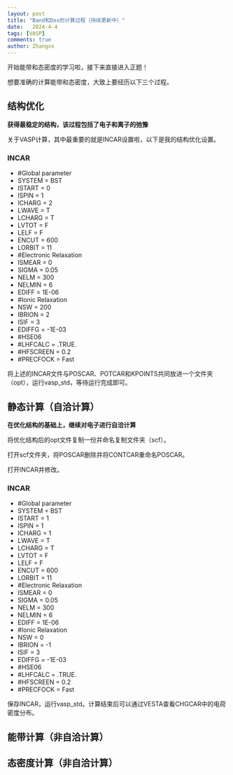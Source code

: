 ```yaml
---
layout: post
title: "Band和Dos的计算过程（持续更新中）"
date:   2024-4-4
tags: [VASP]
comments: true
author: Zhangxx
---
```


开始能带和态密度的学习啦，接下来直接进入正题！

<!-- more -->

想要准确的计算能带和态密度，大致上要经历以下三个过程。
## 结构优化
**获得最稳定的结构，该过程包括了电子和离子的弛豫**

关于VASP计算，其中最重要的就是INCAR设置啦，以下是我的结构优化设置。

### INCAR
- #Global  parameter
- SYSTEM = BST
- ISTART = 0
- ISPIN  = 1 
- ICHARG = 2
- LWAVE = T 
- LCHARG = T 
- LVTOT = F 
- LELF = F 
- ENCUT = 600 
- LORBIT = 11
- #Electronic Relaxation
- ISMEAR = 0
- SIGMA = 0.05
- NELM = 300
- NELMIN = 6
- EDIFF = 1E-06
- #Ionic Relaxation
- NSW = 200
- IBRION = 2
- ISIF = 3
- EDIFFG = -1E-03
- #HSE06
- #LHFCALC   = .TRUE.
- #HFSCREEN  = 0.2 
- #PRECFOCK  = Fast
 
将上述的INCAR文件与POSCAR、POTCAR和KPOINTS共同放进一个文件夹（opt），运行vasp_std，等待运行完成即可。

## 静态计算（自洽计算）
**在优化结构的基础上，继续对电子进行自洽计算**

将优化结构后的opt文件复制一份并命名复制文件夹（scf）。

打开scf文件夹，将POSCAR删除并将CONTCAR重命名POSCAR。

打开INCAR并修改。

### INCAR
- #Global  parameter
- SYSTEM = BST
- ISTART = 1
- ISPIN  = 1 
- ICHARG = 1
- LWAVE = T 
- LCHARG = T 
- LVTOT = F 
- LELF = F 
- ENCUT = 600 
- LORBIT = 11
- #Electronic Relaxation
- ISMEAR = 0
- SIGMA = 0.05
- NELM = 300
- NELMIN = 6
- EDIFF = 1E-06
- #Ionic Relaxation
- NSW = 0
- IBRION = -1
- ISIF = 3
- EDIFFG = -1E-03
- #HSE06
- #LHFCALC   = .TRUE.
- #HFSCREEN  = 0.2 
- #PRECFOCK  = Fast

保存INCAR，运行vasp_std。计算结束后可以通过VESTA查看CHGCAR中的电荷密度分布。

## 能带计算（非自洽计算）





## 态密度计算（非自洽计算）





